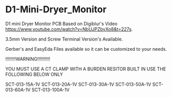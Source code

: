# D1-Mini-Dryer_Monitor
D1 mini Dryer Monitor PCB Based on Digiblur's Video https://www.youtube.com/watch?v=NbUJPZbyXo8&t=227s.

3.5mm Version and Screw Terminal Version's Available. 

Gerber's and EasyEda Files available so it can be customized to your needs.

!!!!!!!!WARNING!!!!!!!!!! 

YOU MUST USE A CT CLAMP WITH A BURDEN RESITOR BUILT IN USE THE FOLLOWING BELOW ONLY

SCT-013-15A-1V
SCT-013-20A-1V
SCT-013-30A-1V
SCT-013-50A-1V
SCT-013-60A-1V
SCT-013-100A-1V
